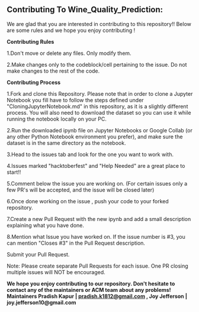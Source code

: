 ## Contributing To Wine_Quality_Prediction:
We are glad that you are interested in contributing to this repository!!
Below are some rules and we hope you enjoy contributing !

**Contributing Rules**

1.Don't move or delete any files. Only modify them.

2.Make changes only to the codeblock/cell pertaining to the issue. Do not make changes to the rest of the code.



**Contributing Process**

1.Fork and clone this Repository. Please note that in order to clone a Jupyter Notebook you fill have to follow the steps defined under "CloningJupyterNotebook.md" in this repository, as it is a slightly different process. You will also need to download the dataset so you can use it while running the notebook locally on your PC.

2.Run the downloaded ipynb file on Jupyter Notebooks or Google Collab (or any other Python Notebook environment you prefer), and make sure the dataset is in the same directory as the notebook.

3.Head to the issues tab and look for the one you want to work with.

4.Issues marked "hacktoberfest" and "Help Needed" are a great place to start!!

5.Comment below the issue you are working on. (For certain issues only a few PR's will be accepted, and the issue will be closed later)

6.Once done working on the issue , push your code to your forked repository.

7.Create a new Pull Request with the new ipynb and add a small description explaining what you have done.

8.Mention what Issue you have worked on. If the issue number is #3, you can mention "Closes #3" in the Pull Request description.

Submit your Pull Request.

Note: Please create separate Pull Requests for each issue. One PR closing multiple issues will NOT be encouraged.


__We hope you enjoy contributing to our repository. Don't hesitate to contact any of the maintainers or ACM team about any problems!
Maintainers Pradish Kapur | pradish.k1812@gmail.com , Joy Jefferson | joy.jefferson10@gmail.com__
